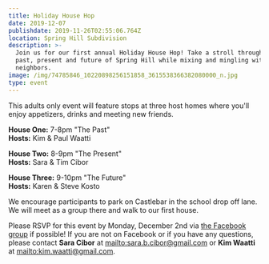 ```yaml
---
title: Holiday House Hop
date: 2019-12-07
publishdate: 2019-11-26T02:55:06.764Z
location: Spring Hill Subdivision
description: >-
  Join us for our first annual Holiday House Hop! Take a stroll through the
  past, present and future of Spring Hill while mixing and mingling with
  neighbors.
image: /img/74785846_10220898256151858_3615538366382080000_n.jpg
type: event
---
```

This adults only event will feature stops at three host homes where you'll enjoy appetizers, drinks and meeting new friends.

**House One:** 7-8pm "The Past"\
**Hosts:** Kim & Paul Waatti

**House Two:** 8-9pm "The Present"\
**Hosts:** Sara & Tim Cibor

**House Three:** 9-10pm "The Future"\
**Hosts:** Karen & Steve Kosto

We encourage participants to park on Castlebar in the school drop off lane. We will meet as a group there and walk to our first house.

Please RSVP for this event by Monday, December 2nd via [the Facebook group](https://www.facebook.com/groups/SpringHillSub) if possible! If you are not on Facebook or if you have any questions, please contact **Sara Cibor** at <mailto:sara.b.cibor@gmail.com> or **Kim Waatti** at <mailto:kim.waatti@gmail.com>.
